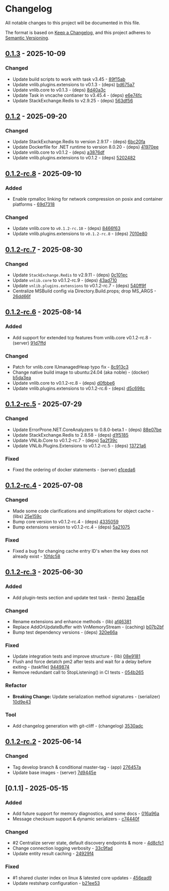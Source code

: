 # Changelog

All notable changes to this project will be documented in this file.

The format is based on [Keep a Changelog](https://keepachangelog.com/en/1.0.0/),
and this project adheres to [Semantic Versioning](https://semver.org/spec/v2.0.0.html).

## [0.1.3] - 2025-10-09

### Changed

- Update build scripts to work with task v3.45 - [89f15ab](https://git.vaughnnugent.com/cgit/vnuge/vnlib-data-caching.git/commit/?id=89f15abbe742ba151a6ccc3eada50b5c5de7b861)
- Update vnlib.plugins.extensions to v0.1.3 - (deps) [bd675a7](https://git.vaughnnugent.com/cgit/vnuge/vnlib-data-caching.git/commit/?id=bd675a71bdf7f9f23cd24e0f4fad9a38b23a7704)
- Update vnlib.core to v0.1.3 - (deps) [8d40a3c](https://git.vaughnnugent.com/cgit/vnuge/vnlib-data-caching.git/commit/?id=8d40a3c40456ef226e058f3d048934893c65208a)
- Update Task in vncache contianer to v3.45.4 - (deps) [e6e74fc](https://git.vaughnnugent.com/cgit/vnuge/vnlib-data-caching.git/commit/?id=e6e74fc44fce2764ebee6653de8c3c5ba7985103)
- Update StackExchange.Redis to v2.9.25 - (deps) [563df56](https://git.vaughnnugent.com/cgit/vnuge/vnlib-data-caching.git/commit/?id=563df5644f450fea42460b034535b6f12fc9fd6f)

## [0.1.2] - 2025-09-20

### Changed

- Update StackExchange.Redis to version 2.9.17 - (deps) [6bc20fa](https://git.vaughnnugent.com/cgit/vnuge/vnlib-data-caching.git/commit/?id=6bc20fa1b9c5184152a854d9885f0dc9935e59f2)
- Update Dockerfile for .NET runtime to version 8.0.20 - (deps) [41970ee](https://git.vaughnnugent.com/cgit/vnuge/vnlib-data-caching.git/commit/?id=41970ee769bf1f149b96119d92d1b76c087bc239)
- Update vnlib.core to v0.1.2 - (deps) [a3876df](https://git.vaughnnugent.com/cgit/vnuge/vnlib-data-caching.git/commit/?id=a3876df65d9e75741c25d219463893ff522c54cf)
- Update vnlib.plugins.extensions to v0.1.2 - (deps) [5202482](https://git.vaughnnugent.com/cgit/vnuge/vnlib-data-caching.git/commit/?id=520248262d7ee5374bfddc20e2d60b2b400b49af)

## [0.1.2-rc.8] - 2025-09-10

### Added

- Enable rpmalloc linking for network compression on posix and container platforms - [69d7318](https://git.vaughnnugent.com/cgit/vnuge/vnlib-data-caching.git/commit/?id=69d731868311c24cc98c05efbcf18eb9dec1d7e5)

### Changed

- Update vnlib.core to `v0.1.2-rc.10` - (deps) [8466f63](https://git.vaughnnugent.com/cgit/vnuge/vnlib-data-caching.git/commit/?id=8466f63f9ebd08d3afb483918f095b455d42117a)
- Update vnlib.plugins.extensions to `v0.1.2-rc.8` - (deps) [7010e80](https://git.vaughnnugent.com/cgit/vnuge/vnlib-data-caching.git/commit/?id=7010e80500f71a46e0d602eab78770dfac2faa8d)

## [0.1.2-rc.7] - 2025-08-30

### Changed

- Update `StackExchange.Redis` to v2.9.11 - (deps) [0c101ec](https://git.vaughnnugent.com/cgit/vnuge/vnlib-data-caching.git/commit/?id=0c101ec2bbfa2e919e65402bfb5f9bb1c441c962)
- Update `vnlib.core` to v0.1.2-rc.9 - (deps) [43ad710](https://git.vaughnnugent.com/cgit/vnuge/vnlib-data-caching.git/commit/?id=43ad710441127fe4156093bea714a5a11937564f)
- Update `vnlib.plugins.extensions` to v0.1.2-rc.7 - (deps) [540ff9f](https://git.vaughnnugent.com/cgit/vnuge/vnlib-data-caching.git/commit/?id=540ff9f08d6d67a2d94330fec4e09bd4ee2a2758)
- Centralize MSBuild config via Directory.Build.props; drop MS_ARGS - [26dd66f](https://git.vaughnnugent.com/cgit/vnuge/vnlib-data-caching.git/commit/?id=26dd66f7edaf10734dea7840849d9e2d584fc1ed)

## [0.1.2-rc.6] - 2025-08-14

### Added

- Add support for extended tcp features from vnlib.core v0.1.2-rc.8 - (server) [91d7ffd](https://git.vaughnnugent.com/cgit/vnuge/vnlib-data-caching.git/commit/?id=91d7ffd37d10a858c3ac654181b849e983fb5a20)

### Changed

- Patch for vnlib.core IUmanagedHeap typo fix - [8c913c3](https://git.vaughnnugent.com/cgit/vnuge/vnlib-data-caching.git/commit/?id=8c913c33bc423303aead1d3abbcc47816ca3a936)
- Change native build image to ubuntu:24.04 (aka noble) - (docker) [b5da3ea](https://git.vaughnnugent.com/cgit/vnuge/vnlib-data-caching.git/commit/?id=b5da3eaf2047b9810aaa18a569403565c89d375e)
- Update vnlib.core to v0.1.2-rc.8 - (deps) [d0fbbe6](https://git.vaughnnugent.com/cgit/vnuge/vnlib-data-caching.git/commit/?id=d0fbbe6da55571422ee479ea80a38ce782f047a7)
- Update vnlib.plugins.extensions to v0.1.2-rc.6 - (deps) [d5c698c](https://git.vaughnnugent.com/cgit/vnuge/vnlib-data-caching.git/commit/?id=d5c698ce77d7f64936e0b4fef258209dc14a90e1)

## [0.1.2-rc.5] - 2025-07-29

### Changed

- Update ErrorProne.NET.CoreAnalyzers to 0.8.0-beta.1 - (deps) [88e07be](https://git.vaughnnugent.com/cgit/vnuge/vnlib-data-caching.git/commit/?id=88e07be50a16250278337d59d69443e6d756f1df)
- Update StackExchange.Redis to 2.8.58 - (deps) [d1f5185](https://git.vaughnnugent.com/cgit/vnuge/vnlib-data-caching.git/commit/?id=d1f5185ba3dc8674e24e1eaf2c796e4c8e177f0c)
- Update VNLib.Core to v0.1.2-rc.7 - (deps) [5a2f39c](https://git.vaughnnugent.com/cgit/vnuge/vnlib-data-caching.git/commit/?id=5a2f39cf3c240974beb7ea3f7b456fd5092aa6fb)
- Update VNLib.Plugins.Extensions to v0.1.2-rc.5 - (deps) [13721a6](https://git.vaughnnugent.com/cgit/vnuge/vnlib-data-caching.git/commit/?id=13721a60cba89fdae9db7f55f1821783f1f31c26)

### Fixed

- Fixed the ordering of docker statements - (server) [e1ceda6](https://git.vaughnnugent.com/cgit/vnuge/vnlib-data-caching.git/commit/?id=e1ceda6f1f5c89f259adc251534c0631b44fb490)

## [0.1.2-rc.4] - 2025-07-08

### Changed

- Made some code clarifications and simplifcations for object cache - (libs) [25e159c](https://git.vaughnnugent.com/cgit/vnuge/vnlib-data-caching.git/commit/?id=25e159c81e92c4c106e68f0d50acd26fda6528ba)
- Bump core version to v0.1.2-rc.4 - (deps) [4335059](https://git.vaughnnugent.com/cgit/vnuge/vnlib-data-caching.git/commit/?id=43350590187ed4473cbc08f0c3532d6b15476aaf)
- Bump extensions version to v0.1.2-rc.4 - (deps) [5a21075](https://git.vaughnnugent.com/cgit/vnuge/vnlib-data-caching.git/commit/?id=5a2107534ed981ffdb6c46b334c4eefe6656b2c8)

### Fixed

- Fixed a bug for changing cache entry ID's when the key does not already exist - [10fdc58](https://git.vaughnnugent.com/cgit/vnuge/vnlib-data-caching.git/commit/?id=10fdc581e64e7ab445e29df7b18fa00a1d7176c0)

## [0.1.2-rc.3] - 2025-06-30

### Added

- Add plugin-tests section and update test task - (tests) [3eea45e](https://git.vaughnnugent.com/cgit/vnuge/vnlib-data-caching.git/commit/?id=3eea45e69c11f64b0b11673cb117840246179b1e)

### Changed

- Rename extensions and enhance methods - (lib) [af46381](https://git.vaughnnugent.com/cgit/vnuge/vnlib-data-caching.git/commit/?id=af46381720fcb7cdf0d7405dfe574f01de9a7b5d)
- Replace AddOrUpdateBuffer with VnMemoryStream - (caching) [b07b2bf](https://git.vaughnnugent.com/cgit/vnuge/vnlib-data-caching.git/commit/?id=b07b2bf8bf6ac56027f64c094c4ec1873c24aed4)
- Bump test dependency versions - (deps) [320e66a](https://git.vaughnnugent.com/cgit/vnuge/vnlib-data-caching.git/commit/?id=320e66a678ef4234286449b8a160ab1a897bd30d)

### Fixed

- Update integration tests and improve structure - (lib) [08e9181](https://git.vaughnnugent.com/cgit/vnuge/vnlib-data-caching.git/commit/?id=08e918183a31b24f7ded0bd9cf41551822ccd2c5)
- Flush and force detatch pm2 after tests and wait for a delay before exiting - (taskfile) [9449874](https://git.vaughnnugent.com/cgit/vnuge/vnlib-data-caching.git/commit/?id=9449874f6680410c774b0d48b91c3cc7cbde9347)
- Remove redundant call to StopListening() in CI tests - [054b265](https://git.vaughnnugent.com/cgit/vnuge/vnlib-data-caching.git/commit/?id=054b265eec6790c06c7e2c940998ecbc7632709f)

### Refactor

- **Breaking Change:** Update serialization method signatures - (serializer) [10d9e43](https://git.vaughnnugent.com/cgit/vnuge/vnlib-data-caching.git/commit/?id=10d9e4326d41ae2ade49f196337a757f435160ae)

### Tool

- Add changelog generation with git-cliff - (changelog) [3530adc](https://git.vaughnnugent.com/cgit/vnuge/vnlib-data-caching.git/commit/?id=3530adc7acbde41d3f2574b9e6868ea0fa4f7846)

## [0.1.2-rc.2] - 2025-06-14

### Changed

- Tag develop branch & conditional master-tag - (app) [276457a](https://git.vaughnnugent.com/cgit/vnuge/vnlib-data-caching.git/commit/?id=276457a55d322abc1d4652c1ce868136baf40a2f)
- Update base images - (server) [7d9445e](https://git.vaughnnugent.com/cgit/vnuge/vnlib-data-caching.git/commit/?id=7d9445ea77778460ea76fc4aa614cb18f10a91ae)

## [0.1.1] - 2025-05-15

### Added

- Add future support for memory diagnostics, and some docs - [016a96a](https://git.vaughnnugent.com/cgit/vnuge/vnlib-data-caching.git/commit/?id=016a96a80cce025a86c6cf26707738f6a2eb2658)
- Message checksum support & dynamic serializers - [c74440f](https://git.vaughnnugent.com/cgit/vnuge/vnlib-data-caching.git/commit/?id=c74440ff12daa03cc4b7792d0c3baad46a11a465)

### Changed

- #2 Centralize server state, default discovery endpoints & more - [4d8cfc1](https://git.vaughnnugent.com/cgit/vnuge/vnlib-data-caching.git/commit/?id=4d8cfc10382105b0acbd94df93ad3d05ff91db54)
- Change connection logging verbosity - [33c9fad](https://git.vaughnnugent.com/cgit/vnuge/vnlib-data-caching.git/commit/?id=33c9fad14891914268d6ad6bb63c880b52b08860)
- Update entity result caching - [24929f4](https://git.vaughnnugent.com/cgit/vnuge/vnlib-data-caching.git/commit/?id=24929f4e7acce9847f4cbe813e850ee57d474723)

### Fixed

- #1 shared cluster index on linux & latested core updates - [456ead9](https://git.vaughnnugent.com/cgit/vnuge/vnlib-data-caching.git/commit/?id=456ead9bc8b0f61357bae93152ad0403c4940101)
- Update restsharp configuration - [b21ee53](https://git.vaughnnugent.com/cgit/vnuge/vnlib-data-caching.git/commit/?id=b21ee53a99b30a21cecd1687ca337d713c919877)

[0.1.3]: https://git.vaughnnugent.com/cgit/vnuge/vnlib-data-caching.git/diff?id=vv0.1.3&id2=v0.1.2
[0.1.2]: https://git.vaughnnugent.com/cgit/vnuge/vnlib-data-caching.git/diff?id=v0.1.2&id2=v0.1.2-rc.8
[0.1.2-rc.8]: https://git.vaughnnugent.com/cgit/vnuge/vnlib-data-caching.git/diff?id=v0.1.2-rc.8&id2=v0.1.2-rc.7
[0.1.2-rc.7]: https://git.vaughnnugent.com/cgit/vnuge/vnlib-data-caching.git/diff?id=v0.1.2-rc.7&id2=v0.1.2-rc.6
[0.1.2-rc.6]: https://git.vaughnnugent.com/cgit/vnuge/vnlib-data-caching.git/diff?id=v0.1.2-rc.6&id2=v0.1.2-rc.5
[0.1.2-rc.5]: https://git.vaughnnugent.com/cgit/vnuge/vnlib-data-caching.git/diff?id=v0.1.2-rc.5&id2=v0.1.2-rc.4
[0.1.2-rc.4]: https://git.vaughnnugent.com/cgit/vnuge/vnlib-data-caching.git/diff?id=v0.1.2-rc.4&id2=v0.1.2-rc.3
[0.1.2-rc.3]: https://git.vaughnnugent.com/cgit/vnuge/vnlib-data-caching.git/diff?id=v0.1.2-rc.3&id2=v0.1.2-rc.2
[0.1.2-rc.2]: https://git.vaughnnugent.com/cgit/vnuge/vnlib-data-caching.git/diff?id=v0.1.2-rc.2&id2=v0.1.1

<!-- generated by git-cliff -->
